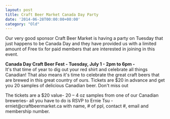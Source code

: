 ```yaml
---
layout: post
title: Craft Beer Market Canada Day Party
date: '2014-06-28T00:00:00+00:00'
category: "Old"
---
```

<p>Our very good sponsor Craft Beer Market is having a party on Tuesday that just happens to be Canada Day and they have provided us with a limited amount of Free tix for paid members that are interested in joining in this event.</p><p><strong>Canada Day Craft Beer Fest - Tuesday&#44; July 1 - 2pm to 6pm - <br /></strong>It's that time of year to dig out your red shirt and celebrate all things Canadian! That also means it's time to celebrate the great craft beers that are brewed in this great country of ours. Tickets are $20 in advance and get you 20 samples of delicious Canadian beer. Don't miss out&nbsp;</p><p>The tickets are a $20 value- 20 &ndash; 4 oz samples from one of our Canadian breweries- all you have to do is RSVP to Ernie Tsu -&nbsp; erniet@craftbeermarket.ca with name&#44; # of ppl&#44; contact #&#44; email and membership number.</p><p><img alt="" src="/CYW/Images/Sponsors/Craft.jpg" /><br />&nbsp;</p>
